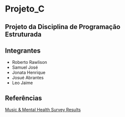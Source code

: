 # Projeto_C
## Projeto da Disciplina de Programação Estruturada

## Integrantes

  - Roberto Rawlison
  - Samuel José
  - Jonata Henrique
  - Josué Abrantes
  - Leo Jaime

## Referências

[Music & Mental Health Survey Results](https://www.kaggle.com/datasets/catherinerasgaitis/mxmh-survey-results)
